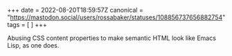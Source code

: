 +++
date = 2022-08-20T18:59:57Z
canonical = "https://mastodon.social/users/rossabaker/statuses/108856737656882754"
tags = [  ]
+++

<p>Abusing CSS content properties to make semantic HTML look like Emacs Lisp, as one does.</p>
